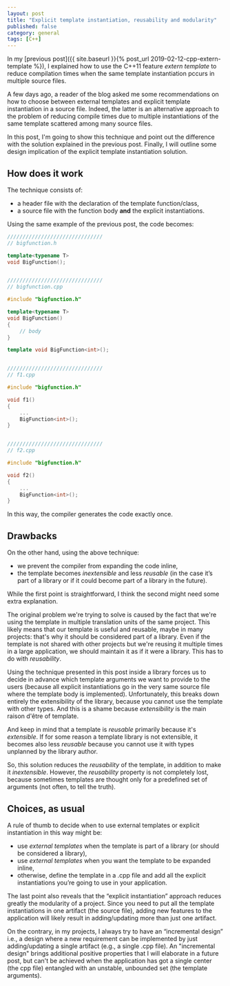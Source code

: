 ```yaml
---
layout: post
title: "Explicit template instantiation, reusability and modularity"
published: false
category: general
tags: [C++]
---
```


In my [previous post]({{ site.baseurl }}{% post_url 2019-02-12-cpp-extern-template %}),
I explained how to use the C++11 feature *extern template* to reduce compilation times
when the same template instantiation pccurs in multiple source files.

A few days ago, a reader of the blog asked me some recommendations on how to choose between
external templates and explicit template instantiation in a source file.
Indeed, the latter is an alternative approach
to the problem of reducing compile times due
to multiple instantiations of the same template
scattered among many source files.

In this post, I'm going to show this technique and point out
the difference with the solution explained in the previous post.
Finally, I will  outline some design implication of the explicit template instantiation solution.

## How does it work

The technique consists of:

* a header file with the declaration of the template function/class,
* a source file with the function body **and** the explicit instantiations.

Using the same example of the previous post, the code becomes:

```c++
///////////////////////////////
// bigfunction.h

template<typename T>
void BigFunction();


///////////////////////////////
// bigfunction.cpp

#include "bigfunction.h"

template<typename T>
void BigFunction()
{
    // body
}

template void BigFunction<int>();


///////////////////////////////
// f1.cpp

#include "bigfunction.h"

void f1()
{
    ...
    BigFunction<int>();
}


///////////////////////////////
// f2.cpp

#include "bigfunction.h"

void f2()
{
    ...
    BigFunction<int>();
}
```

In this way, the compiler generates the code exactly once.

## Drawbacks

On the other hand, using the above technique:

* we prevent the compiler from expanding the code inline,
* the template becomes *inextensible* and less *reusable*
  (in the case it’s part of a library or if it could become part of a library in the future).

While the first point is straightforward, I think the second might need some extra explanation.

The original problem we're trying to solve is caused by the fact that we're using
the template in multiple translation units of the same project.
This likely means that our template is useful and reusable,
maybe in many projects: that's why it should be considered part of a library.
Even if the template is not shared with other projects
but we're reusing it multiple times in a large application,
we should maintain it as if it were a library.
This has to do with *reusability*.

Using the technique presented in this post inside a library
forces us to decide in advance
which template arguments we want to provide to the users
(because all explicit instantiations go in the very same
source file where the template body is implemented).
Unfortunately, this breaks down entirely the extensibility of the library,
because you cannot use the template with other types.
And this is a shame because *extensibility* is the main raison d'être of template.

And keep in mind that a template is *reusable* primarily because it's *extensible*.
If for some reason a template library is not extensible,
it becomes also less *reusable*
because you cannot use it with types unplanned by the library author.

So, this solution reduces the *reusability* of the template,
in addition to make it *inextensible*.
However, the *reusability* property is not completely lost,
because sometimes templates are thought only for a predefined set of arguments
(not often, to tell the truth).

## Choices, as usual

A rule of thumb to decide when to use external templates or
explicit instantiation in this way might be:

* use *external templates* when the template is part of a library (or should be considered a library),
* use *external templates* when you want the template to be expanded inline,
* otherwise, define the template in a .cpp file and add all the explicit instantiations
  you’re going to use in your application.

The last point also reveals that the “explicit instantiation”
approach reduces greatly the modularity of a project.
Since you need to put all the template instantiations
in one artifact (the source file),
adding new features to the application
will likely result in adding/updating more than just one artifact.

On the contrary, in my projects, I always try to have an “incremental design”
i.e., a design where a new requirement can be implemented
by just adding/updating a single artifact (e.g., a single .cpp file).
An "incremental design" brings additional positive properties
that I will elaborate in a future post,
but can't be achieved when
the application has got a single center (the cpp file)
entangled with an unstable, unbounded set (the template arguments).
